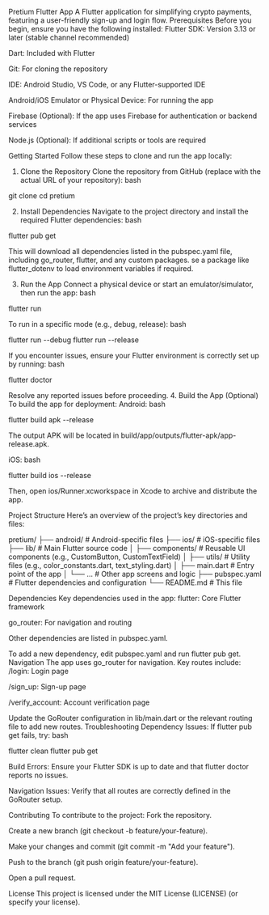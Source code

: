 Pretium Flutter App
A Flutter application for simplifying crypto payments, featuring a user-friendly sign-up and login flow.
Prerequisites
Before you begin, ensure you have the following installed:
Flutter SDK: Version 3.13 or later (stable channel recommended)

Dart: Included with Flutter

Git: For cloning the repository

IDE: Android Studio, VS Code, or any Flutter-supported IDE

Android/iOS Emulator or Physical Device: For running the app

Firebase (Optional): If the app uses Firebase for authentication or backend services

Node.js (Optional): If additional scripts or tools are required

Getting Started
Follow these steps to clone and run the app locally:
1. Clone the Repository
   Clone the repository from GitHub (replace <repository-url> with the actual URL of your repository):
   bash

git clone <repository-url>
cd pretium

2. Install Dependencies
   Navigate to the project directory and install the required Flutter dependencies:
   bash

flutter pub get

This will download all dependencies listed in the pubspec.yaml file, including go_router, flutter, and any custom packages.
se a package like flutter_dotenv to load environment variables if required.

3. Run the App
   Connect a physical device or start an emulator/simulator, then run the app:
   bash

flutter run

To run in a specific mode (e.g., debug, release):
bash

flutter run --debug
flutter run --release

If you encounter issues, ensure your Flutter environment is correctly set up by running:
bash

flutter doctor

Resolve any reported issues before proceeding.
4. Build the App (Optional)
   To build the app for deployment:
   Android:
   bash

flutter build apk --release

The output APK will be located in build/app/outputs/flutter-apk/app-release.apk.

iOS:
bash

flutter build ios --release

Then, open ios/Runner.xcworkspace in Xcode to archive and distribute the app.

Project Structure
Here’s an overview of the project’s key directories and files:

pretium/
├── android/              # Android-specific files
├── ios/                  # iOS-specific files
├── lib/                  # Main Flutter source code
│   ├── components/       # Reusable UI components (e.g., CustomButton, CustomTextField)
│   ├── utils/            # Utility files (e.g., color_constants.dart, text_styling.dart)
│   ├── main.dart         # Entry point of the app
│   └── ...               # Other app screens and logic
├── pubspec.yaml          # Flutter dependencies and configuration
└── README.md             # This file

Dependencies
Key dependencies used in the app:
flutter: Core Flutter framework

go_router: For navigation and routing

Other dependencies are listed in pubspec.yaml.

To add a new dependency, edit pubspec.yaml and run flutter pub get.
Navigation
The app uses go_router for navigation. Key routes include:
/login: Login page

/sign_up: Sign-up page

/verify_account: Account verification page

Update the GoRouter configuration in lib/main.dart or the relevant routing file to add new routes.
Troubleshooting
Dependency Issues: If flutter pub get fails, try:
bash

flutter clean
flutter pub get

Build Errors: Ensure your Flutter SDK is up to date and that flutter doctor reports no issues.

Navigation Issues: Verify that all routes are correctly defined in the GoRouter setup.


Contributing
To contribute to the project:
Fork the repository.

Create a new branch (git checkout -b feature/your-feature).

Make your changes and commit (git commit -m "Add your feature").

Push to the branch (git push origin feature/your-feature).

Open a pull request.

License
This project is licensed under the MIT License (LICENSE) (or specify your license).

